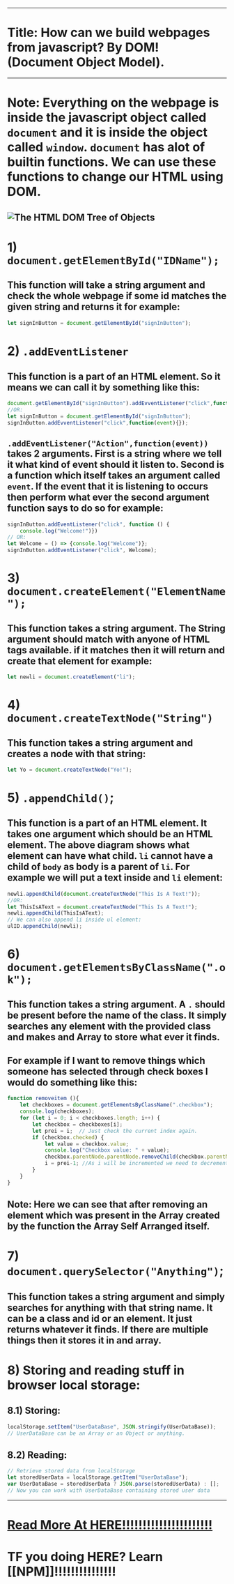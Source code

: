 ------------------------
# Title: How can we build webpages from javascript? By DOM! (Document Object Model).
-------------------------------------
# Note: Everything on the webpage is inside the javascript object called `document` and it is inside the object called `window`. `document` has alot of builtin functions. We can use these functions to change our HTML using DOM.

![The HTML DOM Tree of Objects](https://www.w3schools.com/js/pic_htmltree.gif "The HTML DOM Tree of Objects")
-------------------------------------
# 1) `document.getElementById("IDName");`
## This function will take a string argument and check the whole webpage if some id matches the given string and returns it for example:
```javascript
let signInButton = document.getElementById("signInButton");
```
# 2) `.addEventListener`
## This function is a part of an HTML element. So it means we can call it by something like this:
```javascript
document.getElementById("signInButton").addEvventListener("click",function(event){})
//OR:
let signInButton = document.getElementById("signInButton");
signInButton.addEvventListener("click",function(event){});
```
## `.addEventListener("Action",function(event))` takes 2 arguments. First is a string where we tell it what kind of event should it listen to. Second is a function which itself takes an argument called `event`. If the event that it is listening to occurs then perform what ever the second argument function says to do so for example:
```javascript
signInButton.addEventListener("click", function () {
	console.log("Welcome!")})
// OR:
let Welcome = () => {console.log("Welcome")};
signInButton.addEventListener("click", Welcome);
```
# 3) `document.createElement("ElementName");`
## This function takes a string argument. The String argument should match with anyone of HTML tags available. if it matches then it will return and create that element for example:
```javascript
let newli = document.createElement("li");
```
# 4) `document.createTextNode("String")`
## This function takes a string argument and creates a node with that string:
```javascript
let Yo = document.createTextNode("Yo!");
```
# 5) `.appendChild()`;
## This function is a part of an HTML element. It takes one argument which should be an HTML element. The above diagram shows what element can have what child. `li` cannot have a child of `body` as body is a parent of `li`. For example we will put a text inside and `li` element:
```javascript
newli.appendChild(document.createTextNode("This Is A Text!"));
//OR:
let ThisIsAText = document.createTextNode("This Is A Text!");
newli.appendChild(ThisIsAText);
// We can also append li inside ul element:
ulID.appendChild(newli);
```
# 6) `document.getElementsByClassName(".ok");`
## This function takes a string argument. A `.` should be present before the name of the class. It simply searches any element with the provided class and makes and Array to store what ever it finds. 
## For example if I want to remove things which someone has selected through check boxes I would do something like this:
```javascript
function removeitem (){
    let checkboxes = document.getElementsByClassName(".checkbox");
    console.log(checkboxes);
    for (let i = 0; i < checkboxes.length; i++) {
        let checkbox = checkboxes[i];
        let prei = i;  // Just check the current index again.
        if (checkbox.checked) {
            let value = checkbox.value;
            console.log("Checkbox value: " + value);
            checkbox.parentNode.parentNode.removeChild(checkbox.parentNode);
            i = prei-1; //As i will be incremented we need to decrement it.
        }
    }
}
```
## Note: Here we can see that after removing an element which was present in the Array created by the function the Array Self Arranged itself.

# 7) `document.querySelector("Anything")`;
## This function takes a string argument and simply searches for anything with that string name. It can be a class and id or an element. It just returns whatever it finds. If there are multiple things then it stores it in and array.
# 8) Storing and reading stuff in browser local storage:
## 8.1) Storing:
```javascript
localStorage.setItem("UserDataBase", JSON.stringify(UserDataBase));
// UserDataBase can be an Array or an Object or anything.
```
## 8.2) Reading:
```javascript
// Retrieve stored data from localStorage
let storedUserData = localStorage.getItem("UserDataBase");
var UserDataBase = storedUserData ? JSON.parse(storedUserData) : [];
// Now you can work with UserDataBase containing stored user data
```
-------------------------------------

# [Read More At HERE!!!!!!!!!!!!!!!!!!!!!!](https://www.w3schools.com/js/js_htmldom.asp)
# TF you doing HERE? Learn [[NPM]]!!!!!!!!!!!!!!!
